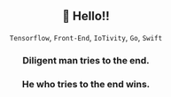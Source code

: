 <div align=center>
  
## 👋 Hello!!<br />
`Tensorflow`, `Front-End`, `IoTivity`, `Go`, `Swift`
<br />

<div align=center>

### Diligent man tries to the end.
### He who tries to the end wins.

</div>

